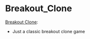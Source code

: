 # Breakout_Clone

[Breakout Clone](https://github.com/IdrisChen/Breakout_Clone/tree/main/breakout_clone_demo):
- Just a classic breakout clone game
